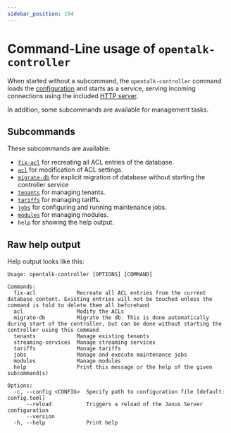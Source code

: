 ```yaml
---
sidebar_position: 104
---
```


# Command-Line usage of `opentalk-controller`

When started without a subcommand, the `opentalk-controller` command loads the
[configuration](configuration.md) and starts as a service, serving incoming
connections using the included [HTTP server](http_server.md).

In addition, some subcommands are available for management tasks.

## Subcommands

These subcommands are available:

- [`fix-acl`](acl.md#opentalk-controller-fix-acl-subcommand) for recreating all ACL entries of the database.
- [`acl`](acl.md#opentalk-controller-acl-subcommand) for modification of ACL settings.
- [`migrate-db`](database.md#opentalk-controller-migrate-db-subcommand) for explicit migration of database without starting the controller service
- [`tenants`](tenants.md#opentalk-controller-tenants-subcommand) for managing tenants.
- [`tariffs`](tariffs.md#opentalk-controller-tariffs-subcommand) for managing tariffs.
- [`jobs`](jobs.md#opentalk-controller-jobs-subcommand) for configuring and running maintenance jobs.
- [`modules`](modules.md#opentalk-controller-modules-subcommand) for managing modules.
- `help` for showing the help output.

## Raw help output

Help output looks like this:

<!-- begin:fromfile:text:cli-usage/opentalk-controller-help -->

```text
Usage: opentalk-controller [OPTIONS] [COMMAND]

Commands:
  fix-acl             Recreate all ACL entries from the current database content. Existing entries will not be touched unless the command is told to delete them all beforehand
  acl                 Modify the ACLs
  migrate-db          Migrate the db. This is done automatically during start of the controller, but can be done without starting the controller using this command
  tenants             Manage existing tenants
  streaming-services  Manage streaming services
  tariffs             Manage tariffs
  jobs                Manage and execute maintenance jobs
  modules             Manage modules
  help                Print this message or the help of the given subcommand(s)

Options:
  -c, --config <CONFIG>  Specify path to configuration file [default: config.toml]
      --reload           Triggers a reload of the Janus Server configuration
      --version
  -h, --help             Print help
```

<!-- end:fromfile:text:cli-usage/opentalk-controller-help -->

